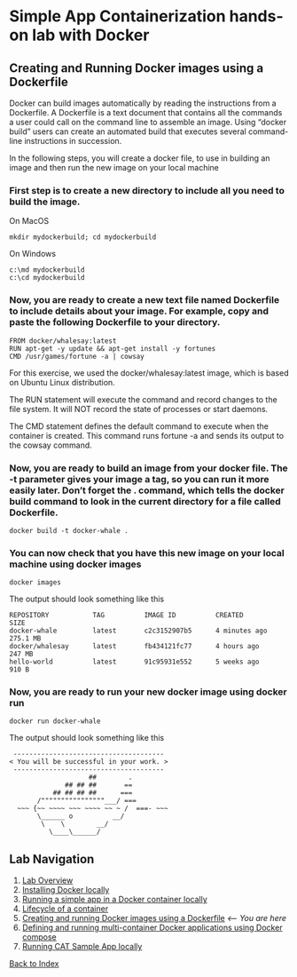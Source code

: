 # Simple App Containerization hands-on lab with Docker 
## Creating and Running Docker images using a Dockerfile 

Docker can build images automatically by reading the instructions from a Dockerfile. A Dockerfile is a text document that contains all the commands a user could call on the command line to assemble an image. Using “docker build” users can create an automated build that executes several command-line instructions in succession.

In the following steps, you will create a docker file, to use in building an image and then run the new image on your local machine

### First step is to create a new directory to include all you need to build the image.
On MacOS
```
mkdir mydockerbuild; cd mydockerbuild
```

On Windows
```
c:\md mydockerbuild
c:\cd mydockerbuild
```

### Now, you are ready to create a new text file named Dockerfile to include details about your image. For example, copy and paste the following Dockerfile to your directory.
```
FROM docker/whalesay:latest
RUN apt-get -y update && apt-get install -y fortunes
CMD /usr/games/fortune -a | cowsay
```

For this exercise, we used the docker/whalesay:latest image, which is based on Ubuntu Linux distribution. 

The RUN statement will execute the command and record changes to the file system.  It will NOT record the state of processes or start daemons.

The CMD statement defines the default command to execute when the container is created. This command runs fortune -a and sends its output to the cowsay command.

### Now, you are ready to build an image from your docker file. The -t parameter gives your image a tag, so you can run it more easily later. Don’t forget the . command, which tells the docker build command to look in the current directory for a file called Dockerfile.
```
docker build -t docker-whale . 
```
 
### You can now check that you have this new image on your local machine using docker images
```
docker images
```

The output should look something like this
```
REPOSITORY           TAG          IMAGE ID          CREATED             SIZE
docker-whale         latest       c2c3152907b5      4 minutes ago       275.1 MB
docker/whalesay      latest       fb434121fc77      4 hours ago         247 MB
hello-world          latest       91c95931e552      5 weeks ago         910 B
```
 
### Now, you are ready to run your new docker image using docker run
```
docker run docker-whale
```

The output should look something like this
```
 --------------------------------------
< You will be successful in your work. >
 --------------------------------------
                    ##        .
              ## ## ##       ==
           ## ## ## ##      ===
       /""""""""""""""""___/ ===
  ~~~ {~~ ~~~~ ~~~ ~~~~ ~~ ~ /  ===- ~~~
       \______ o          __/
        \    \        __/
          \____\______/

```


## Lab Navigation
1. [Lab Overview](./index.md)
1. [Installing Docker locally](./step01.md)
1. [Running a simple app in a Docker container locally](./step02.md)
1. [Lifecycle of a container](./step03.md)
1. [Creating and running Docker images using a Dockerfile](./step04.md) *<-- You are here*
1. [Defining and running multi-container Docker applications using Docker compose](./step05.md)
1. [Running CAT Sample App locally](./step06.md)

[Back to Index](../../index.md)
